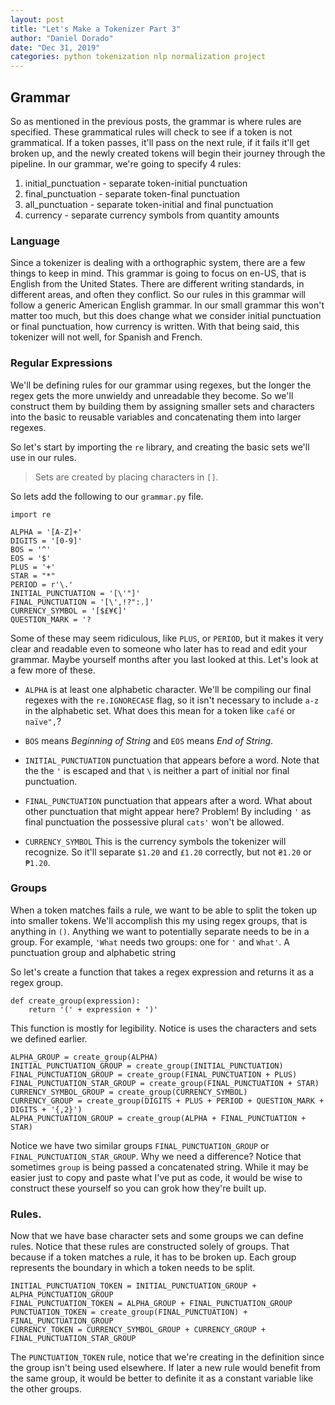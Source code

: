 ```yaml
---
layout: post
title: "Let's Make a Tokenizer Part 3"
author: "Daniel Dorado"
date: "Dec 31, 2019"
categories: python tokenization nlp normalization project
---
```


## Grammar

So as mentioned in the previous posts, the grammar is where rules are
specified.  These grammatical rules will check to see if a token is
not grammatical. If a token passes, it'll pass on the next rule, if it fails
it'll get broken up, and the newly created tokens will begin their journey
through the pipeline. In our grammar, we're going to specify 4 rules:

1. initial_punctuation - separate token-initial punctuation
2. final_punctuation - separate token-final punctuation
3. all_punctuation - separate  token-initial and final punctuation
4. currency - separate currency symbols from quantity amounts

### Language

Since a tokenizer is dealing with a orthographic system, there are a few things
to keep in mind. This grammar is going to focus on en-US, that is English from
the United States. There are different writing standards, in different areas,
and often they conflict. So our rules in this grammar will follow a generic 
American English grammar. In our small grammar this won't matter too much, but
this does change what we consider initial punctuation or final punctuation, how
currency is written. With that being said, this tokenizer will not well, for
Spanish and French.

### Regular Expressions

We'll be defining rules for our grammar using regexes, but the longer the regex
gets the more unwieldy and unreadable they become. So we'll construct them by
building them by assigning smaller sets and characters into the basic to
reusable variables and concatenating them into larger regexes.

So let's start by importing the `re` library, and creating the basic sets we'll
use in our rules.

> Sets are created by placing characters in `[]`.

So lets add the following to our `grammar.py` file.


```
import re

ALPHA = '[A-Z]+'
DIGITS = '[0-9]'
BOS = '^'
EOS = '$'
PLUS = '+'
STAR = "*"
PERIOD = r'\.'
INITIAL_PUNCTUATION = '[\'"]'
FINAL_PUNCTUATION = '[\',!?":.]'
CURRENCY_SYMBOL = '[$£¥€]'
QUESTION_MARK = '?
```

Some of these may seem ridiculous, like `PLUS`, or `PERIOD`, but it
makes it very clear and readable even to someone who later has to read and edit
your grammar. Maybe yourself months after you last looked at this. Let's look at
a few more of these. 

* `ALPHA` is at least one alphabetic character. We'll be compiling our final
regexes with the `re.IGNORECASE` flag, so it isn't necessary to include `a-z`
in the alphabetic set. What does this mean for a token like `café` or `naïve",`?

* `BOS` means *Beginning of String* and `EOS` means *End of String*.

* `INITIAL_PUNCTUATION` punctuation that appears before a word. Note that the
the `'` is escaped and that `\` is neither a part of initial nor final
punctuation.

* `FINAL_PUNCTUATION` punctuation that appears after a word. What about other
punctuation that might appear here? Problem! By including `'` as final
punctuation the possessive plural `cats'` won't be allowed.

* `CURRENCY_SYMBOL` This is the currency symbols the tokenizer will recognize.
So it'll separate `$1.20` and `£1.20` correctly, but not `₴1.20` or `₱1.20`.

### Groups

When a token matches fails a rule, we want to be able to split the token up
into smaller tokens. We'll accomplish this my using regex groups, that is
anything in `()`. Anything we want to potentially separate needs to be in a group.
For example, `'What` needs two groups: one for `'` and `What'`. A punctuation
group and alphabetic string

So let's create a function that takes a regex expression and returns it as a
regex group.

```
def create_group(expression):
    return '(' + expression + ')'
```

This function is mostly for legibility. Notice is uses the characters and sets 
we defined earlier.


```
ALPHA_GROUP = create_group(ALPHA)
INITIAL_PUNCTUATION_GROUP = create_group(INITIAL_PUNCTUATION)
FINAL_PUNCTUATION_GROUP = create_group(FINAL_PUNCTUATION + PLUS)
FINAL_PUNCTUATION_STAR_GROUP = create_group(FINAL_PUNCTUATION + STAR)
CURRENCY_SYMBOL_GROUP = create_group(CURRENCY_SYMBOL)
CURRENCY_GROUP = create_group(DIGITS + PLUS + PERIOD + QUESTION_MARK + DIGITS + '{,2}')
ALPHA_PUNCTUATION_GROUP = create_group(ALPHA + FINAL_PUNCTUATION + STAR)
```

Notice we have two similar groups `FINAL_PUNCTUATION_GROUP` or
`FINAL_PUNCTUATION_STAR_GROUP`. Why we need a difference? Notice that sometimes
`group` is being passed a concatenated string. While it may be easier just to
copy and paste what I've put as code, it would be wise to construct these
yourself so you can grok how they're built up.

### Rules.

Now that we have base character sets and some groups we can define rules.
Notice that these rules are constructed solely of groups. That because
if a token matches a rule, it has to be broken up. Each group represents
the boundary in which a token needs to be split.

```
INITIAL_PUNCTUATION_TOKEN = INITIAL_PUNCTUATION_GROUP + ALPHA_PUNCTUATION_GROUP
FINAL_PUNCTUATION_TOKEN = ALPHA_GROUP + FINAL_PUNCTUATION_GROUP
PUNCTUATION_TOKEN = create_group(FINAL_PUNCTUATION) + FINAL_PUNCTUATION_GROUP
CURRENCY_TOKEN = CURRENCY_SYMBOL_GROUP + CURRENCY_GROUP + FINAL_PUNCTUATION_STAR_GROUP
```

The `PUNCTUATION_TOKEN` rule, notice that we're creating in the definition
since the group isn't being used elsewhere. If later a new rule would benefit
from the same group, it would be better to definite it as a constant variable
like the other groups.